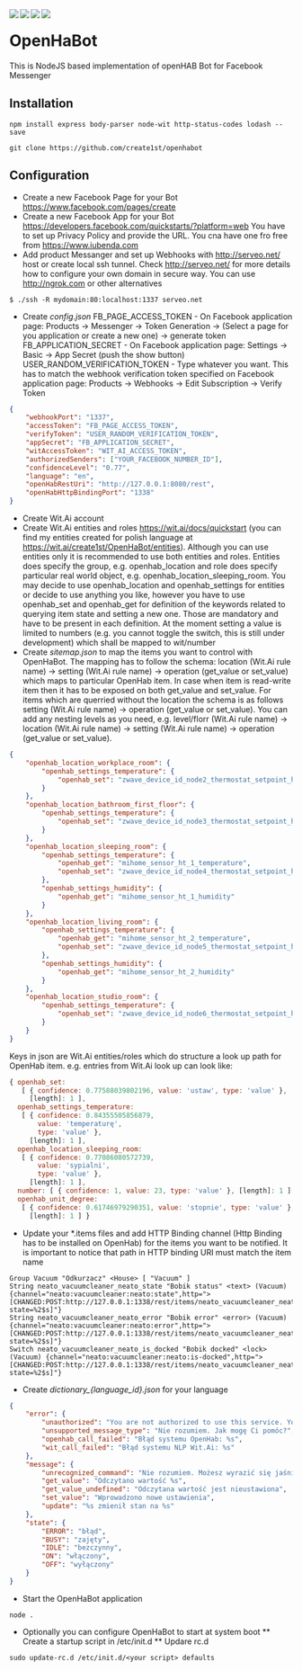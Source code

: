 <div align="center">    
 <img src="https://img.shields.io/github/license/create1st/openhabot.svg" align=left />
 <img src="https://img.shields.io/badge/openHAB-2.4.0-green.svg" align=left />
 <img src="https://img.shields.io/badge/node-%3E%3D%206.0.0-green.svg" align=left />
 <img src="https://img.shields.io/badge/PRs-welcome-green.svg" align=left />
</div>

# OpenHaBot
This is NodeJS based implementation of openHAB Bot for Facebook Messenger

## Installation
```
npm install express body-parser node-wit http-status-codes lodash --save

git clone https://github.com/create1st/openhabot
```

## Configuration

* Create a new Facebook Page for your Bot https://www.facebook.com/pages/create
* Create a new Facebook App for your Bot https://developers.facebook.com/quickstarts/?platform=web You have to set up Privacy Policy and provide the URL. You cna have one fro free from https://www.iubenda.com
* Add product Messanger and set up Webhooks with http://serveo.net/ host or create local ssh tunnel. Check http://serveo.net/ for more details how to configure your own domain in secure way. You can use http://ngrok.com or other alternatives

```
$ ./ssh -R mydomain:80:localhost:1337 serveo.net
```

* Create *config.json*
FB_PAGE_ACCESS_TOKEN - On Facebook application page: Products -> Messenger -> Token Generation -> (Select a page for you application or create a new one) -> generate token
FB_APPLICATION_SECRET - On Facebook application page: Settings -> Basic -> App Secret (push the show button)
USER_RANDOM_VERIFICATION_TOKEN - Type whatever you want. This has to match the webhook verification token specified on Facebook application page: Products -> Webhooks -> Edit Subscription -> Verify Token
```json
{
	"webhookPort": "1337",
	"accessToken": "FB_PAGE_ACCESS_TOKEN",
	"verifyToken": "USER_RANDOM_VERIFICATION_TOKEN",
	"appSecret": "FB_APPLICATION_SECRET",
	"witAccessToken": "WIT_AI_ACCESS_TOKEN",
	"authorizedSenders": ["YOUR_FACEBOOK_NUMBER_ID"],
	"confidenceLevel": "0.77",
	"language": "en",
	"openHabRestUri": "http://127.0.0.1:8080/rest",
	"openHabHttpBindingPort": "1338"
}
```
* Create Wit.Ai account
* Create Wit.Ai entities and roles https://wit.ai/docs/quickstart (you can find my entities created for polish language at https://wit.ai/create1st/OpenHaBot/entities). Although you can use entities only it is recommended to use both entities and roles. Entities does specify the group, e.g. openhab_location and role does specify particular real world object, e.g. openhab_location_sleeping_room. You may decide to use openhab_location and openhab_settings for entities or decide to use anything you like, however you have to use openhab_set and openhab_get for definition of the keywords related to querying item state and setting a new one. Those are mandatory and have to be present in each definition. At the moment setting a value is limited to numbers (e.g. you cannot toggle the switch, this is still under development) which shall be mapped to wit/number
* Create *sitemap.json* to map the items you want to control with OpenHaBot. The mapping has to follow the schema: location (Wit.Ai rule name) -> setting (Wit.Ai rule name) -> operation (get_value or set_value) which maps to particular OpenHab item. In case when item is read-write item then it has to be exposed on both get_value and set_value. For items which are querried without the location the schema is as follows setting (Wit.Ai rule name) -> operation (get_value or set_value). You can add any nesting levels as you need, e.g. level/florr (Wit.Ai rule name) -> location (Wit.Ai rule name) -> setting (Wit.Ai rule name) -> operation (get_value or set_value).
```json
{
	"openhab_location_workplace_room": {
		"openhab_settings_temperature": {
			"openhab_set": "zwave_device_id_node2_thermostat_setpoint_heating"
		}
	},
	"openhab_location_bathroom_first_floor": {
		"openhab_settings_temperature": {
			"openhab_set": "zwave_device_id_node3_thermostat_setpoint_heating"
		}
	},
	"openhab_location_sleeping_room": {
		"openhab_settings_temperature": {
			"openhab_get": "mihome_sensor_ht_1_temperature",
			"openhab_set": "zwave_device_id_node4_thermostat_setpoint_heating"
		},
		"openhab_settings_humidity": {
			"openhab_get": "mihome_sensor_ht_1_humidity"
		}
	},
	"openhab_location_living_room": {
		"openhab_settings_temperature": {
			"openhab_get": "mihome_sensor_ht_2_temperature",
			"openhab_set": "zwave_device_id_node5_thermostat_setpoint_heating"
		},
		"openhab_settings_humidity": {
			"openhab_get": "mihome_sensor_ht_2_humidity"
		}	
	},
	"openhab_location_studio_room": {
		"openhab_settings_temperature": {
			"openhab_set": "zwave_device_id_node6_thermostat_setpoint_heating"
		}
	}
}
```
Keys in json are Wit.Ai entities/roles which do structure a look up path for OpenHab item. e.g. entries from Wit.Ai look up can look like:

```javascript
{ openhab_set:
   [ { confidence: 0.77588039802196, value: 'ustaw', type: 'value' },
     [length]: 1 ],
  openhab_settings_temperature:
   [ { confidence: 0.84355505856879,
       value: 'temperaturę',
       type: 'value' },
     [length]: 1 ],
  openhab_location_sleeping_room:
   [ { confidence: 0.77086080572739,
       value: 'sypialni',
       type: 'value' },
     [length]: 1 ],
  number: [ { confidence: 1, value: 23, type: 'value' }, [length]: 1 ],
  openhab_unit_degree:
   [ { confidence: 0.61746979290351, value: 'stopnie', type: 'value' },
     [length]: 1 ] }
```

* Update your \*.items files and add HTTP Binding channel (Http Binding has to be installed on OpenHab) for the items you want to be notified. It is important to notice that path in HTTP binding URI must match the item name
```
Group Vacuum "Odkurzacz" <House> [ "Vacuum" ]
String neato_vacuumcleaner_neato_state "Bobik status" <text> (Vacuum) {channel="neato:vacuumcleaner:neato:state",http=">[CHANGED:POST:http://127.0.0.1:1338/rest/items/neato_vacuumcleaner_neato_state/state/?state=%2$s]"}
String neato_vacuumcleaner_neato_error "Bobik error" <error> (Vacuum) {channel="neato:vacuumcleaner:neato:error",http=">[CHANGED:POST:http://127.0.0.1:1338/rest/items/neato_vacuumcleaner_neato_error/state/?state=%2$s]"}
Switch neato_vacuumcleaner_neato_is_docked "Bobik docked" <lock> (Vacuum) {channel="neato:vacuumcleaner:neato:is-docked",http=">[CHANGED:POST:http://127.0.0.1:1338/rest/items/neato_vacuumcleaner_neato_is_docked/state/?state=%2$s]"}

```

* Create *dictionary_{language_id}.json* for your language
```json
{
	"error": {
		"unauthorized": "You are not authorized to use this service. Your id has been recorded.",
		"unsupported_message_type": "Nie rozumiem. Jak mogę Ci pomóc?",		
		"openhab_call_failed": "Błąd systemu OpenHab: %s",
		"wit_call_failed": "Błąd systemu NLP Wit.Ai: %s"
	},
	"message": {
		"unrecognized_command": "Nie rozumiem. Możesz wyrazić się jaśniej?",
		"get_value": "Odczytano wartość %s",
		"get_value_undefined": "Odczytana wartość jest nieustawiona",
		"set_value": "Wprowadzono nowe ustawienia",
		"update": "%s zmienił stan na %s"		
	},
	"state": {
		"ERROR": "błąd",
		"BUSY": "zajęty",
		"IDLE": "bezczynny",
		"ON": "włączony",
		"OFF": "wyłączony"
	}
}
```

* Start the OpenHaBot application
```
node .
```

* Optionally you can configure OpenHaBot to start at system boot
** Create a startup script in /etc/init.d
** Updare rc.d
```
sudo update-rc.d /etc/init.d/<your script> defaults
```
